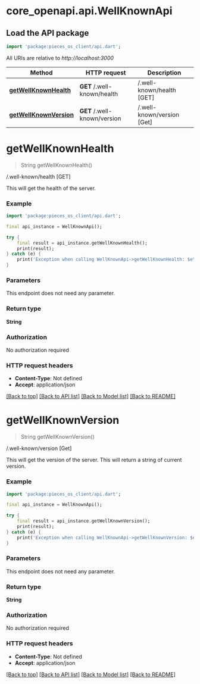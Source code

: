 # core_openapi.api.WellKnownApi

## Load the API package
```dart
import 'package:pieces_os_client/api.dart';
```

All URIs are relative to *http://localhost:3000*

Method | HTTP request | Description
------------- | ------------- | -------------
[**getWellKnownHealth**](WellKnownApi.md#getwellknownhealth) | **GET** /.well-known/health | /.well-known/health [GET]
[**getWellKnownVersion**](WellKnownApi.md#getwellknownversion) | **GET** /.well-known/version | /.well-known/version [Get]


# **getWellKnownHealth**
> String getWellKnownHealth()

/.well-known/health [GET]

This will get the health of the server.

### Example
```dart
import 'package:pieces_os_client/api.dart';

final api_instance = WellKnownApi();

try {
    final result = api_instance.getWellKnownHealth();
    print(result);
} catch (e) {
    print('Exception when calling WellKnownApi->getWellKnownHealth: $e\n');
}
```

### Parameters
This endpoint does not need any parameter.

### Return type

**String**

### Authorization

No authorization required

### HTTP request headers

 - **Content-Type**: Not defined
 - **Accept**: application/json

[[Back to top]](#) [[Back to API list]](../README.md#documentation-for-api-endpoints) [[Back to Model list]](../README.md#documentation-for-models) [[Back to README]](../README.md)

# **getWellKnownVersion**
> String getWellKnownVersion()

/.well-known/version [Get]

This will get the version of the server. This will return a string of current version.

### Example
```dart
import 'package:pieces_os_client/api.dart';

final api_instance = WellKnownApi();

try {
    final result = api_instance.getWellKnownVersion();
    print(result);
} catch (e) {
    print('Exception when calling WellKnownApi->getWellKnownVersion: $e\n');
}
```

### Parameters
This endpoint does not need any parameter.

### Return type

**String**

### Authorization

No authorization required

### HTTP request headers

 - **Content-Type**: Not defined
 - **Accept**: application/json

[[Back to top]](#) [[Back to API list]](../README.md#documentation-for-api-endpoints) [[Back to Model list]](../README.md#documentation-for-models) [[Back to README]](../README.md)

